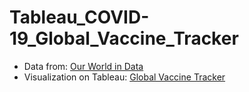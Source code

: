 # Tableau_COVID-19_Global_Vaccine_Tracker

* Data from: [Our World in Data](https://ourworldindata.org/covid-deaths "Our World in Data")
* Visualization on Tableau: [Global Vaccine Tracker](https://public.tableau.com/views/GlobalVaccineTracker_16872163913200/GlobalVaccineTracker?:language=en-US&:display_count=n&:origin=viz_share_link "Visualization on Tableau")
